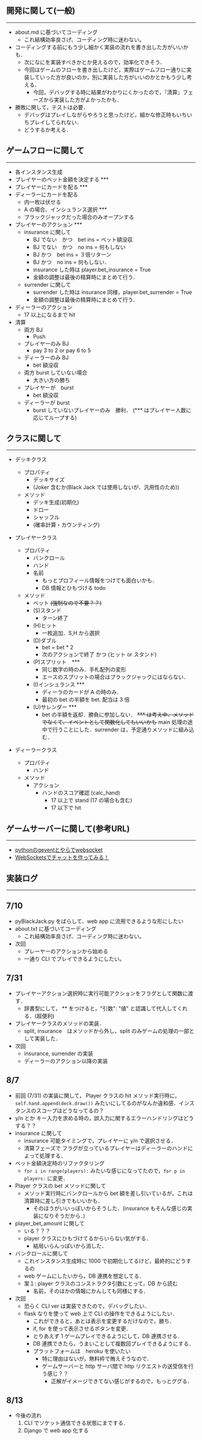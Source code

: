 ## 開発に関して(一般)
___
- about.md に基づいてコーディング
    - これ結構効率良さげ、コーディング時に迷わない。
- コーディングする前にもう少し細かく実装の流れを書き出した方がいいかも．
    - 次になにを実装すべきかとか見えるので，効率化できそう．
    - 今回はゲームのフローを書き出したけど，実際はゲームフロー通りに実装していった方が良いのか，別に実装した方がいいのかとかもう少し考える．
        - 今回，デバッグする時に結果がわかりにくかったので，『清算』フェーズから実装した方がよかったかも．
- 勝敗に関して，テストは必要．
    - デバッグはプレイしながらやろうと思ったけど，細かな修正時もいちいちプレイしてられない．
    - どうするか考える．

## ゲームフローに関して
___
- 各インスタンス生成
- プレイヤーのベット金額を決定する ***
- プレイヤーにカードを配る ***
- ディーラーにカードを配る
    - 内一枚は伏せる
    - A の場合、インシュランス選択 ***
    - ブラックジャックだった場合のみオープンする
- プレイヤーのアクション ***
    - insurance に関して
        - BJ でない　かつ　bet ins = ベット額没収
        - BJ でない　かつ　no ins = 何もしない
        - BJ かつ　bet ins = ３倍リターン
        - BJ かつ　no ins = 何もしない．
        - insurance した時は player.bet_insurance = True
        - 金額の調整は最後の精算時にまとめて行う．
    - surrender に関して
        - surrender した時は insurance 同様，player.bet_surrender = True
        - 金額の調整は最後の精算時にまとめて行う．
- ディーラーのアクション
    - 17 以上になるまで hit
- 清算
    - 両方 BJ
        - Push
    - プレイヤーのみ BJ
        - pay 3 to 2 or pay 6 to 5
    - ディーラーのみ BJ
        - bet 額没収
    - 両方 burst していない場合
        - 大きい方の勝ち
    - プレイヤーが　burst
        - bet 額没収
    - ディーラーが burst
        - burst していないプレイヤーのみ　勝利．
(*** はプレイヤー人数に応じてループする)

## クラスに関して
___
- デッキクラス
    - プロパティ
        - デッキサイズ
        - (Joker 含むか(Black Jack では使用しないが、汎用性のため))
    - メソッド
        - デッキ生成(初期化)
        - ドロー
        - シャッフル
        - (確率計算・カウンティング)

- プレイヤークラス
    - プロパティ
        - バンクロール
        - ハンド
        - 名前
            - もっとプロフィール情報をつけても面白いかも．
            - DB 情報とひもづける todo
    - メソッド
        - ベット ~~(強制なので不要？？)~~
        - (S)スタンド
            - ターン終了
        - (H)ヒット
            - 一枚追加．S,H から選択
        - (D)ダブル
            - bet = bet * 2
            - 次のアクションで終了 かつ (ヒット or スタンド)
        - (P)スプリット　***
            - 同じ数字の時のみ．手札配列の変形
            - エースのスプリットの場合はブラックジャックにはならない．
        - (I)インシュランス ***
            - ディーラのカードが A の時のみ．
            - 最初の bet の半額を bet. 配当は 3 倍
        - (U)サレンダー ***
            - bet の半額を返却．勝負に参加しない．
        ~~*** は考え中、メソッドでなくて、イベントとして関数化してもいいかも~~
        main 処理の途中で行うことにした．surrender は，予定通りメソッドに組み込む．

- ディーラークラス
    - プロパティ
        - ハンド
    - メソッド
        - アクション
            - ハンドのスコア確認 (calc_hand)
                - 17 以上で stand (17 の場合も含む)
                - 17 以下で hit 
        
## ゲームサーバーに関して(参考URL)
___
- [pythonのgeventとやらでwebsocket](https://blanktar.jp/blog/2014/05/python-gevent-websocket)
- [WebSocketsでチャットを作ってみる！](http://python.matrix.jp/pages/web/chat_sample.html)


## 実装ログ
___
## 7/10
- pyBlackJack.py をばらして、web app に流用できるような形にしたい
- about.txt に基づいてコーディング
    - これ結構効率良さげ、コーディング時に迷わない。
- 次回
    - プレーヤーのアクションから始める
    - 一通り CLI でプレイできるようにしたい。

## 7/31
- プレイヤーアクション選択時に実行可能アクションをフラグとして関数に渡す． 
    - 辞書型にして， ** をつけると，"引数": "値" と認識して代入してくれる．(超便利)
- プレイヤークラスのメソッドの実装．
    - split, insurance　はメソッドから外し，split のみゲームの処理の一部として実装した．
- 次回
    - insurance, surrender の実装
    - ディーラーのアクション以降の実装

## 8/7
- 前回 (7/31) の実装に関して， Player クラスの hit メソッド実行時に， ```self.hand.append(deck.draw())``` みたいにしてるのがなんか違和感．インスタンスのスコープはどうなってるの？
- y/n とか キー入力を求める時の，誤入力に関するエラーハンドリングはどうする？？
- insurance に関して
    - insurance 可能タイミングで，プレイヤーに y/n で選択させる．
    - 清算フェーズで フラグが立っているプレイヤーはディーラーのハンドによって処理する．
- ベット金額決定時のリファクタリング
    - ```for i in range(players):``` みたいな感じになってたので，```for p in players:``` に変更．
- Player クラスの bet メソッドに関して
    - メソッド実行時にバンクロールから bet 額を差し引いているが，これは清算時に差し引きでもいいかも．
        - そのほうがいいっぽいからそうした．(insurance もそんな感じの実装になりそうだから．)
- player_bet_amount に関して
    - いる？？？
    - player クラスにひもづけてるからいらない気がする．
        - 結局いらんっぽいから消した．
- バンクロールに関して
    - これインスタンス生成時に 1000 で初期化してるけど，最終的にどうするの
    - web ゲームにしたいから，DB 連携を想定してる．
    - 案１: player クラスのコンストラクタ引数にとって，DB から読む
        - 名前，そのほかの情報にかんしても同様にする．
- 次回
    - 恐らく CLI ver は実装できたので，デバッグしたい．
    - flask なりを使って web 上で CLI の操作をできるようにしたい．
        - これができると，あとは表示を変更するだけなので，勝ち．
        - if, for を使って表示させるボタンを変更．
        - とりあえず 1 ゲームプレイできるようにして，DB 連携させる．
        - DB 連携できたら，うまいことして複数回プレイできるようにする．
        - プラットフォームは　heroku を使いたい
            - 特に理由はないが，無料枠で賄えそうなので．
            - ゲームサーバーと http サーバ間で http リクエストの送受信を行う感じ？？
                - 正解がイメージできてない感じがするので，もっとググる．

## 8/13
- 今後の流れ
    1. CLI でソケット通信できる状態にまでする．
    2. Django で web app 化する
